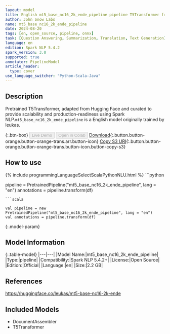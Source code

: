 ```yaml
---
layout: model
title: English mt5_base_nc16_2k_ende_pipeline pipeline T5Transformer from leukas
author: John Snow Labs
name: mt5_base_nc16_2k_ende_pipeline
date: 2024-08-20
tags: [en, open_source, pipeline, onnx]
task: [Question Answering, Summarization, Translation, Text Generation]
language: en
edition: Spark NLP 5.4.2
spark_version: 3.0
supported: true
annotator: PipelineModel
article_header:
  type: cover
use_language_switcher: "Python-Scala-Java"
---
```


## Description

Pretrained T5Transformer, adapted from Hugging Face and curated to provide scalability and production-readiness using Spark NLP.`mt5_base_nc16_2k_ende_pipeline` is a English model originally trained by leukas.

{:.btn-box}
<button class="button button-orange" disabled>Live Demo</button>
<button class="button button-orange" disabled>Open in Colab</button>
[Download](https://s3.amazonaws.com/auxdata.johnsnowlabs.com/public/models/mt5_base_nc16_2k_ende_pipeline_en_5.4.2_3.0_1724176120655.zip){:.button.button-orange.button-orange-trans.arr.button-icon}
[Copy S3 URI](s3://auxdata.johnsnowlabs.com/public/models/mt5_base_nc16_2k_ende_pipeline_en_5.4.2_3.0_1724176120655.zip){:.button.button-orange.button-orange-trans.button-icon.button-copy-s3}

## How to use



<div class="tabs-box" markdown="1">
{% include programmingLanguageSelectScalaPythonNLU.html %}
```python

pipeline = PretrainedPipeline("mt5_base_nc16_2k_ende_pipeline", lang = "en")
annotations =  pipeline.transform(df)   

```
```scala

val pipeline = new PretrainedPipeline("mt5_base_nc16_2k_ende_pipeline", lang = "en")
val annotations = pipeline.transform(df)

```
</div>

{:.model-param}
## Model Information

{:.table-model}
|---|---|
|Model Name:|mt5_base_nc16_2k_ende_pipeline|
|Type:|pipeline|
|Compatibility:|Spark NLP 5.4.2+|
|License:|Open Source|
|Edition:|Official|
|Language:|en|
|Size:|2.2 GB|

## References

https://huggingface.co/leukas/mt5-base-nc16-2k-ende

## Included Models

- DocumentAssembler
- T5Transformer